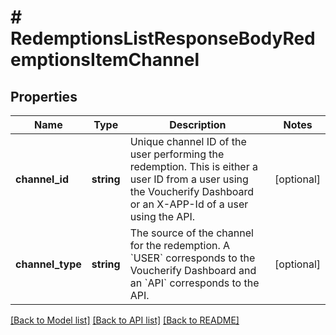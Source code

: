 # # RedemptionsListResponseBodyRedemptionsItemChannel

## Properties

Name | Type | Description | Notes
------------ | ------------- | ------------- | -------------
**channel_id** | **string** | Unique channel ID of the user performing the redemption. This is either a user ID from a user using the Voucherify Dashboard or an X-APP-Id of a user using the API. | [optional]
**channel_type** | **string** | The source of the channel for the redemption. A &#x60;USER&#x60; corresponds to the Voucherify Dashboard and an &#x60;API&#x60; corresponds to the API. | [optional]

[[Back to Model list]](../../README.md#models) [[Back to API list]](../../README.md#endpoints) [[Back to README]](../../README.md)
